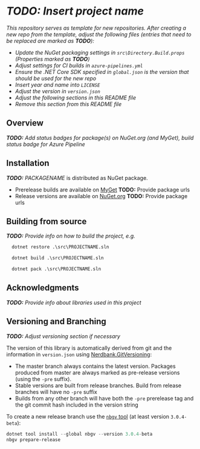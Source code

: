 # *__TODO:__ Insert project name*

*This repository serves as template for new repositories.*
*After creating a new repo from the template, adjust the following files (entries that need to be replaced are marked as **TODO**):*

- *Update the NuGet packaging settings in `src\Directory.Build.props` (Properties marked as **TODO**)*
- *Adjust settings for CI builds in `azure-pipelines.yml`*
- *Ensure the .NET Core SDK specified in `global.json` is the version that should be used for the new repo*
- *Insert year and name into `LICENSE`*
- *Adjust the version in `version.json`*
- *Adjust the following sections in this README file*
- *Remove this section from this README file*

## Overview

*__TODO:__ Add status badges for package(s) on NuGet.org (and MyGet), build status badge for Azure Pipeline*

## Installation

*__TODO:__ PACKAGENAME* is distributed as NuGet package.

- Prerelease builds are available on [MyGet](https://example.com) **TODO:** Provide package urls
- Release versions are available on [NuGet.org](https://example.com) **TODO:** Provide package urls

## Building from source

*__TODO:__ Provide info on how to build the project, e.g.*

```bat
  dotnet restore .\src\PROJECTNAME.sln

  dotnet build .\src\PROJECTNAME.sln

  dotnet pack .\src\PROJECTNAME.sln
```

## Acknowledgments

*__TODO:__ Provide info about libraries used in this project*

## Versioning and Branching

*__TODO:__ Adjust versioning section if necessary*

The version of this library is automatically derived from git and the information
in `version.json` using [Nerdbank.GitVersioning](https://github.com/AArnott/Nerdbank.GitVersioning):

- The master branch  always contains the latest version. Packages produced from
  master are always marked as pre-release versions (using the `-pre` suffix).
- Stable versions are built from release branches. Build from release branches
  will have no `-pre` suffix
- Builds from any other branch will have both the `-pre` prerelease tag and the git
  commit hash included in the version string

To create a new release branch use the [`nbgv` tool](https://www.nuget.org/packages/nbgv/)
(at least version `3.0.4-beta`):

```ps1
dotnet tool install --global nbgv --version 3.0.4-beta
nbgv prepare-release
```

